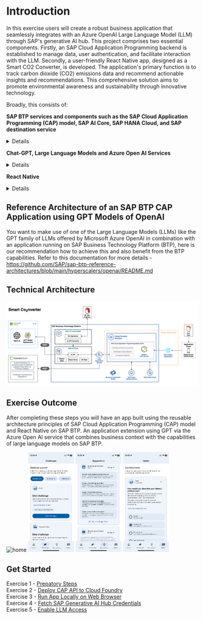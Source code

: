 # Introduction

In this exercise users will create a robust business application that seamlessly integrates with an Azure OpenAI Large Language Model (LLM) through SAP's generative AI hub. This project comprises two essential components. Firstly, an SAP Cloud Application Programming backend is established to manage data, user authentication, and facilitate interaction with the LLM. Secondly, a user-friendly React Native app, designed as a Smart CO2 Converter, is developed. The application's primary function is to track carbon dioxide (CO2) emissions data and recommend actionable insights and recommendations. This comprehensive solution aims to promote environmental awareness and sustainability through innovative technology.

Broadly, this consists of:

**SAP BTP services and components such as the SAP Cloud Application Programming (CAP) model, SAP AI Core, SAP HANA Cloud, and SAP destination service**

<details>
The SAP BTP, Cloud Foundry Runtime allows you to create polyglot cloud applications in Cloud Foundry. It contains the Cloud Foundry Runtime service, which is based on the open-source application platform managed by the Cloud Foundry Foundation.
You can deploy your Cloud Foundry applications in different regions, each of which represents the location of a data center.
You can leverage a multitude of buildpacks, including community innovations and self-developed buildpacks. This runtime platform enables you to develop and deploy web applications, supporting multiple runtimes, programming languages, libraries, and services. In this exercise, the backend as well as the frontend will be deployed and run on SAP BTP, Cloud Foundry Runtime.

SAP HANA Cloud provides a single place to access, store, and process all enterprise data in real-time. It is a cloud-native platform that reduces the complexity of multi-cloud or hybrid system landscapes. SAP HANA Cloud provides all of the advanced SAP HANA technologies for multi-model data processing in-memory or on disk. You can benefit from cloud qualities such as automatic software updates, elasticity, and low total cost of ownership by using SAP HANA Cloud either as a stand-alone solution or as an extension to your existing on-premise environment.

SAP AI Core is part of the services portfolio that SAP BTP provides. It is used to train a machine learning model and to deploy the model in the form of a service running in the cloud on SAP BTP. Clients can then send data to the service endpoint and will receive the model's prediction based on that data as a response. Both model training and serving happen in a scalable and for the most part hyperscaler-agnostic way.

SAP AI Launchpad is an application in SAP BTP. With it, one can overview one's own AI use case having the convenience of a user interface in the browser. It showcases artifacts that are relevant to your use case like the dataset used for training and the trained model. Further one can observe the training and serving process and the underlying configurations that are used for them.
</details>


**Chat-GPT, Large Language Models and Azure Open AI Services**
<details>
ChatGPT is a large language model developed by OpenAI, based on the GPT (3.5 or GPT-4) architecture. It is a machine-learning algorithm that is capable of understanding and generating human-like text in response to user input. ChatGPT has been trained on a massive dataset of text from the internet, allowing it to generate text in a wide range of styles and formats.

Large Language Models (LLMs) like ChatGPT are revolutionizing the field of natural language processing (NLP) by enabling computers to process, generate and understand human language like never before. They are capable of performing a wide range of language-related tasks, such as translation, summarization, question-answering, and even creative writing. With their advanced abilities to understand and generate human language, LLMs like ChatGPT are poised to have a profound impact on a wide range of industries, from customer service and education to healthcare and finance.

Azure OpenAI Service provides REST API access to OpenAI's powerful language models. These models can be easily adapted to your specific task including but not limited to content generation, summarization, semantic search, and natural language to code translation. Users can access the service through REST APIs, Python SDK, or the web-based interface in the Azure OpenAI Studio.
</details>

**React Native**
<details>
React Native is a framework for building mobile applications using JavaScript and React. It allows developers to create native mobile apps for both iOS and Android platforms, using a single codebase, which results in faster development times and lower costs. In addition to supporting JavaScript, React Native also provides support for TypeScript, a typed superset of JavaScript that enables developers to write more scalable and maintainable code by catching errors early in the development process.

In addition to React Native, there are various tools and services available that can enhance and simplify the process of building mobile applications using this framework. One such tool is Expo, a comprehensive set of tools and services built around React Native. Expo aims to streamline the development process by providing an integrated development environment and access to pre-built components and libraries. Expo supports both JavaScript and TypeScript and includes features like live reloading, push notifications, and over-the-air updates, which can make the app development process faster and more efficient. By using Expo, developers can have a more seamless experience building React Native apps and gain access to many useful features and libraries.
</details>


## Reference Architecture of an SAP BTP CAP Application using GPT Models of OpenAI

You want to make use of one of the Large Language Models (LLMs) like the GPT family of LLMs offered by Microsoft Azure OpenAI in combination with an application running on SAP Business Technology Platform (BTP), here is our recommendation how to achieve this and also benefit from the BTP capabilities.
Refer to this documentation for more details - https://github.com/SAP/sap-btp-reference-architectures/blob/main/hyperscalers/openai/README.md

## Technical Architecture 

<p align="center">
<img src="assets/architecture.png" alt="architecture" width="1000" />
</p>

## Exercise Outcome

After completing these steps you will have an app built using the reusable architecture principles of SAP Cloud Application Programming (CAP) model and React Native on SAP BTP. An application extension using GPT via the Azure Open AI service that combines business context with the capabilities of large language models on SAP BTP.

<p>
  <img src="assets/home.gif" alt="home" width="24%" />
  <img src="assets/challenges.png" alt="challenges" width="24%" />
  <img src="assets/suggestions.png" alt="suggestions" width="24%" />
  <img src="assets/habits.png" alt="habits" width="24%" />
</p>


## Get Started

Exercise 1 - [Prepatory Steps](../MicrosoftAzure/ex3.1/README.md) \
Exercise 2 - [Deploy CAP API to Cloud Foundry](../MicrosoftAzure/ex3.2/README.md) \
Exercise 3 - [Run App Locally on Web Browser](../MicrosoftAzure/ex3.3/README.md) \
Exercise 4 - [Fetch SAP Generative AI Hub Credentials](../MicrosoftAzure/ex3.4/README(OPTIONAL).md) \
Exercise 5 - [Enable LLM Access](../MicrosoftAzure/ex3.5/README.md)
